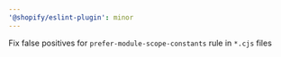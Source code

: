 ```yaml
---
'@shopify/eslint-plugin': minor
---
```


Fix false positives for `prefer-module-scope-constants` rule in `*.cjs` files
